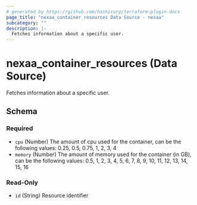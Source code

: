 ```yaml
---
# generated by https://github.com/hashicorp/terraform-plugin-docs
page_title: "nexaa_container_resources Data Source - nexaa"
subcategory: ""
description: |-
  Fetches information about a specific user.
---
```


# nexaa_container_resources (Data Source)

Fetches information about a specific user.



<!-- schema generated by tfplugindocs -->
## Schema

### Required

- `cpu` (Number) The amount of cpu used for the container, can be the following values: 0.25, 0.5, 0.75, 1, 2, 3, 4
- `memory` (Number) The amount of memory used for the container (in GB), can be the following values: 0.5, 1, 2, 3, 4, 5, 6, 7, 8, 9, 10, 11, 12, 13, 14, 15, 16

### Read-Only

- `id` (String) Resource identifier
